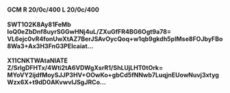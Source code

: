 #### GCM R 20/0c/400 L 20/0c/400
**SWT1O2K8Ay81FeMb**<br/>**IoQ0eZbDnf8uyrSGGwHNj4uL/ZXuGfFR4BG6Ogt9a78=**<br/>**VL6ejc0vR4fonUwXtAZ7BerJSAvOycQoq+w1qb9gkdh5pIMse8FOJbyFBo8Wa3+Ax3H3FnG3PElcaiat...**<br/><br/>
**X11CNKTWAtaNlATE**<br/>**Z/SrlgDFHTx/4Wti2tA6VDWgXsrR1/ShLUjLHT0tOrk=**<br/>**MYoVY2ijdfMoySJJP3HV+OOwKo+gbCd5fNNwb7LuqjnEUowNuvj3xtygWzx6X+t9dD0AKvwvIJSgJRCo...**